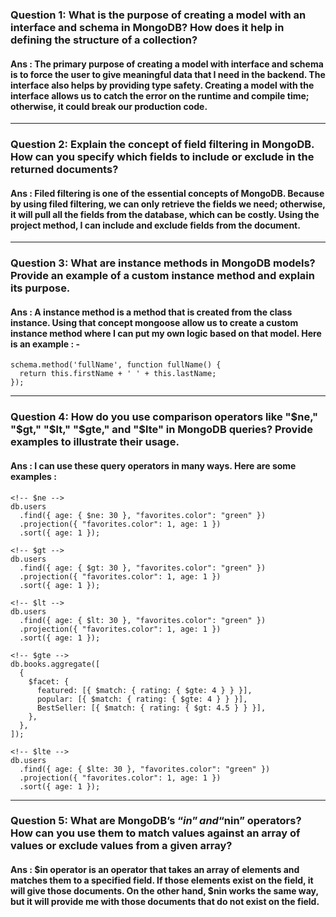 ### Question 1: What is the purpose of creating a model with an interface and schema in MongoDB? How does it help in defining the structure of a collection?

#### Ans : The primary purpose of creating a model with interface and schema is to force the user to give meaningful data that I need in the backend. The interface also helps by providing type safety. Creating a model with the interface allows us to catch the error on the runtime and compile time; otherwise, it could break our production code.

---

### Question 2: Explain the concept of field filtering in MongoDB. How can you specify which fields to include or exclude in the returned documents?

#### Ans : Filed filtering is one of the essential concepts of MongoDB. Because by using filed filtering, we can only retrieve the fields we need; otherwise, it will pull all the fields from the database, which can be costly. Using the project method, I can include and exclude fields from the document.

---

### Question 3: What are instance methods in MongoDB models? Provide an example of a custom instance method and explain its purpose.

#### Ans : A instance method is a method that is created from the class instance. Using that concept mongoose allow us to create a custom instance method where I can put my own logic based on that model. Here is an example : -

```
schema.method('fullName', function fullName() {
  return this.firstName + ' ' + this.lastName;
});
```

---

### Question 4: How do you use comparison operators like "$ne," "$gt," "$lt," "$gte," and "$lte" in MongoDB queries? Provide examples to illustrate their usage.

#### Ans : I can use these query operators in many ways. Here are some examples :

```
<!-- $ne -->
db.users
  .find({ age: { $ne: 30 }, "favorites.color": "green" })
  .projection({ "favorites.color": 1, age: 1 })
  .sort({ age: 1 });

<!-- $gt -->
db.users
  .find({ age: { $gt: 30 }, "favorites.color": "green" })
  .projection({ "favorites.color": 1, age: 1 })
  .sort({ age: 1 });

<!-- $lt -->
db.users
  .find({ age: { $lt: 30 }, "favorites.color": "green" })
  .projection({ "favorites.color": 1, age: 1 })
  .sort({ age: 1 });

<!-- $gte -->
db.books.aggregate([
  {
    $facet: {
      featured: [{ $match: { rating: { $gte: 4 } } }],
      popular: [{ $match: { rating: { $gte: 4 } } }],
      BestSeller: [{ $match: { rating: { $gt: 4.5 } } }],
    },
  },
]);

<!-- $lte -->
db.users
  .find({ age: { $lte: 30 }, "favorites.color": "green" })
  .projection({ "favorites.color": 1, age: 1 })
  .sort({ age: 1 });
```

---

### Question 5: What are MongoDB’s “$in” and “$nin” operators? How can you use them to match values against an array of values or exclude values from a given array?

#### Ans : $in operator is an operator that takes an array of elements and matches them to a specified field. If those elements exist on the field, it will give those documents. On the other hand, $nin works the same way, but it will provide me with those documents that do not exist on the field.
